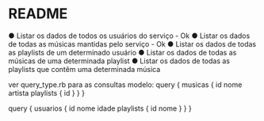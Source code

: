 # README

 ● Listar os dados de todos os usuários do serviço - Ok
 ● Listar os dados de todas as músicas mantidas pelo serviço - Ok
 ● Listar os dados de todas as playlists de um determinado usuário
 ● Listar os dados de todas as músicas de uma determinada playlist
 ● Listar os dados de todas as playlists que contêm uma determinada música

ver query_type.rb para as consultas
modelo: 
query {
  musicas {
  	id
    nome
    artista
   	playlists {
   	  id
   	}
  }
}

query {
  usuarios {
    id
    nome
    idade
    playlists {
      id
      nome
    }
  }
}
